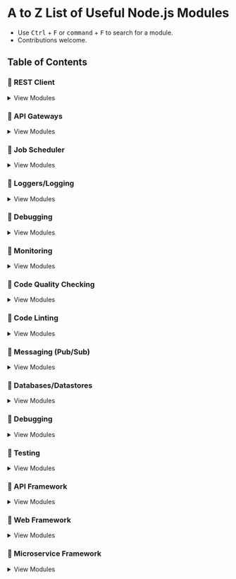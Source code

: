 # A to Z List of Useful Node.js Modules

- Use <kbd>Ctrl</kbd> + <kbd>F</kbd> or <kbd>command</kbd> + <kbd>F</kbd> to search for a module.
- Contributions welcome.

## Table of Contents

### 🔌 REST Client

<details>
<summary>View Modules</summary>

* [`Restify`](http://restify.com/) - Node.js module built specifically to enable you to build correct REST web services.
* [Restify](http://restify.com/) - Node.js module built specifically to enable you to build correct REST web services.
</details>

### 🔌 API Gateways

<details>
<summary>View Modules</summary>

* [`Module Name`](url) - Description.
</details>

### 🔌 Job Scheduler

<details>
<summary>View Modules</summary>

* [`Module Name`](url) - Description.
</details>

### 🔌 Loggers/Logging

<details>
<summary>View Modules</summary>

* [`Module Name`](url) - Description.
</details>

### 🔌 Debugging

<details>
<summary>View Modules</summary>

* [`Module Name`](url) - Description.
</details>

### 🔌 Monitoring

<details>
<summary>View Modules</summary>

* [Trace](https://github.com/RisingStack/trace-nodejs) - A visualised stack trace platform designed for microservices.
</details>

### 🔌 Code Quality Checking

<details>
<summary>View Modules</summary>

* [`Module Name`](url) - Description.
</details>

### 🔌 Code Linting

<details>
<summary>View Modules</summary>

* [Ascoltatori](https://github.com/mcollina/ascoltatori) - Pub/sub library for Node.
</details>

### 🔌 Messaging (Pub/Sub)

<details>
<summary>View Modules</summary>

* [`Module Name`](url) - Description.
</details>

### 🔌 Databases/Datastores

<details>
<summary>View Modules</summary>

* [`Module Name`](url) - Description.
</details>

### 🔌 Debugging

<details>
<summary>View Modules</summary>

* [`Module Name`](url) - Description.
</details>

### 🔌 Testing

<details>
<summary>View Modules</summary>

* [`Module Name`](url) - Description.
</details>

### 🔌 API Framework

<details>
<summary>View Modules</summary>

* [Actionhero](http://www.actionherojs.com/) - Multi-transport Node.js API server with integrated cluster capabilities and delayed tasks.
* [Baucis](https://github.com/wprl/baucis) - To build and maintain scalable HATEOAS/Level 3 REST APIs.
* [FeathersJS](http://feathersjs.com/) - An open source REST and realtime API layer for modern applications.
* [Loopback](http://loopback.io/) - Node.js framework for creating APIs and easily connecting to backend data sources.
* 
</details>

### 🔌 Web Framework

<details>
<summary>View Modules</summary>

* [Express](http://expressjs.com/) - Fast, unopinionated, minimalist web framework for Node.js
* [Hapi](http://hapijs.com/) - A rich framework for building applications and services.
* [Koa](http://koajs.com/) - Next generation web framework for Node.js
</details>

### 🔌 Microservice Framework

<details>
<summary>View Modules</summary>

* [Micro](http://github.com/zeithq/micro) - Asynchronous HTTP microservices.
* [Micro Panda](https://github.com/zhaoyao91/micro-panda) - Node.js toolkit to help build microservices.
* [Micro-Whalla](https://github.com/czerwonkabartosz/Micro-Whalla) - A simple, fast framework for writing microservices in Node.js communicate using RPC / IPC.
* [Moleculer](http://moleculer.services/) - Fast & powerful microservices framework for NodeJS.
* [Seneca](http://senecajs.org/) - A microservices toolkit for Node.js
* [Serverless](https://github.com/serverless/serverless) - Build and maintain web, mobile and IoT applications running on AWS Lambda and API Gateway (formerly known as JAWS).
* [StdLib](https://stdlib.com/) - Standard library for microservices.
</details>
